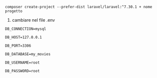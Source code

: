 ```
composer create-project --prefer-dist laravel/laravel:^7.30.1 + nome progetto
```

1. cambiare nel file .env
```
DB_CONNECTION=mysql

DB_HOST=127.0.0.1

DB_PORT=3306

DB_DATABASE=my_movies

DB_USERNAME=root

DB_PASSWORD=root
```
